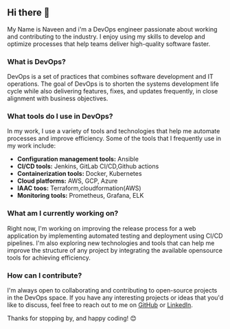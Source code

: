 ## Hi there 👋

My Name is Naveen and i'm a DevOps engineer passionate about working and contributing to the industry. I enjoy using my skills to develop and optimize processes that help teams deliver high-quality software faster.

### What is DevOps?

DevOps is a set of practices that combines software development and IT operations. The goal of DevOps is to shorten the systems development life cycle while also delivering features, fixes, and updates frequently, in close alignment with business objectives.

### What tools do I use in DevOps?

In my work, I use a variety of tools and technologies that help me automate processes and improve efficiency. Some of the tools that I frequently use in my work include:

- **Configuration management tools:** Ansible
- **CI/CD tools:** Jenkins, GitLab CI/CD,Github actions
- **Containerization tools:** Docker, Kubernetes
- **Cloud platforms:** AWS, GCP, Azure
- **IAAC toos:** Terraform,cloudformation(AWS)
- **Monitoring tools:** Prometheus, Grafana, ELK

### What am I currently working on?

Right now, I'm working on improving the release process for a web application by implementing automated testing and deployment using CI/CD pipelines. I'm also exploring new technologies and tools that can help me improve the structure of any project by integrating the available opensource tools for achieving efficiency.

### How can I contribute?

I'm always open to collaborating and contributing to open-source projects in the DevOps space. If you have any interesting projects or ideas that you'd like to discuss, feel free to reach out to me on [GitHub](https://github.com/naveen-hub79) or [LinkedIn](https://www.linkedin.com/in/naveen-chevulamaddi/).

Thanks for stopping by, and happy coding! 😊

